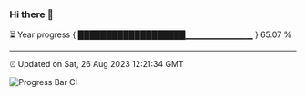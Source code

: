 ### Hi there 👋

⏳ Year progress { ███████████████████▁▁▁▁▁▁▁▁▁▁▁ } 65.07 %

---

⏰ Updated on Sat, 26 Aug 2023 12:21:34 GMT

![Progress Bar CI](https://github.com/liununu/liununu/workflows/Progress%20Bar%20CI/badge.svg)
